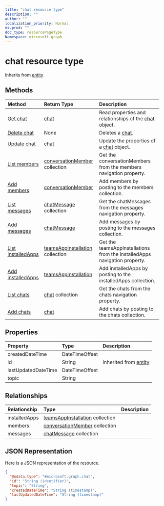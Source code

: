 ```yaml
---
title: "chat resource type"
description: ""
author: ""
localization_priority: Normal
ms.prod: ""
doc_type: resourcePageType
Namespace: microsoft.graph
---
```



# chat resource type




Inherits from [entity](../resources/entity.md)

## Methods
|Method|Return Type|Description|
|:---|:---|:---|
|[Get chat](../api/chat-get.md)|[chat](../resources/chat.md)|Read properties and relationships of the [chat](../resources/chat.md) object.|
|[Delete chat](../api/chat-delete.md)|None|Deletes a [chat](../resources/chat.md).|
|[Update chat](../api/chat-update.md)|[chat](../resources/chat.md)|Update the properties of a [chat](../resources/chat.md) object.|
|[List members](../api/chat-list-members.md)|[conversationMember](../resources/conversationMember.md) collection|Get the conversationMembers from the members navigation property.|
|[Add members](../api/chat-post-members.md)|[conversationMember](../resources/conversationMember.md)|Add members by posting to the members collection.|
|[List messages](../api/chat-list-messages.md)|[chatMessage](../resources/chatMessage.md) collection|Get the chatMessages from the messages navigation property.|
|[Add messages](../api/chat-post-messages.md)|[chatMessage](../resources/chatMessage.md)|Add messages by posting to the messages collection.|
|[List installedApps](../api/chat-list-installedapps.md)|[teamsAppInstallation](../resources/teamsAppInstallation.md) collection|Get the teamsAppInstallations from the installedApps navigation property.|
|[Add installedApps](../api/chat-post-installedapps.md)|[teamsAppInstallation](../resources/teamsAppInstallation.md)|Add installedApps by posting to the installedApps collection.|
|[List chats](../api/user-list-chats.md)|[chat](../resources/chat.md) collection|Get the chats from the chats navigation property.|
|[Add chats](../api/user-post-chats.md)|[chat](../resources/chat.md)|Add chats by posting to the chats collection.|

## Properties
|Property|Type|Description|
|:---|:---|:---|
|createdDateTime|DateTimeOffset||
|id|String| Inherited from [entity](../resources/entity.md)|
|lastUpdatedDateTime|DateTimeOffset||
|topic|String||

## Relationships
|Relationship|Type|Description|
|:---|:---|:---|
|installedApps|[teamsAppInstallation](../resources/teamsAppInstallation.md) collection||
|members|[conversationMember](../resources/conversationMember.md) collection||
|messages|[chatMessage](../resources/chatMessage.md) collection||

## JSON Representation
Here is a JSON representation of the resource.
<!-- {
  "blockType": "resource",
  "keyProperty": "id",
  "@odata.type": "microsoft.graph.chat",
  "baseType": "microsoft.graph.entity",
  "openType": false
}
-->
``` json
{
  "@odata.type": "#microsoft.graph.chat",
  "id": "String (identifier)",
  "topic": "String",
  "createdDateTime": "String (timestamp)",
  "lastUpdatedDateTime": "String (timestamp)"
}
```

